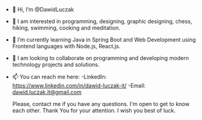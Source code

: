 - 👋 Hi, I’m @DawidLuczak
- 👀 I am interested in programming, designing, graphic designing, chess, hiking, swimming, cooking and meditation.
- 🌱 I’m currently learning Java in Spring Boot and Web Development using Frontend languages with Node.js, React.js.
- 💞️ I am looking to collaborate on programming and developing modern technology projects and solutions.
- 📫 You can reach me here:
      -LinkedIn: https://www.linkedin.com/in/dawid-luczak-it/
		-Email: dawid.luczak.it@gmail.com

	Please, contact me if you have any questions.
I'm open to get to know each other.
Thank You for your attention.
I wish you best of luck.
